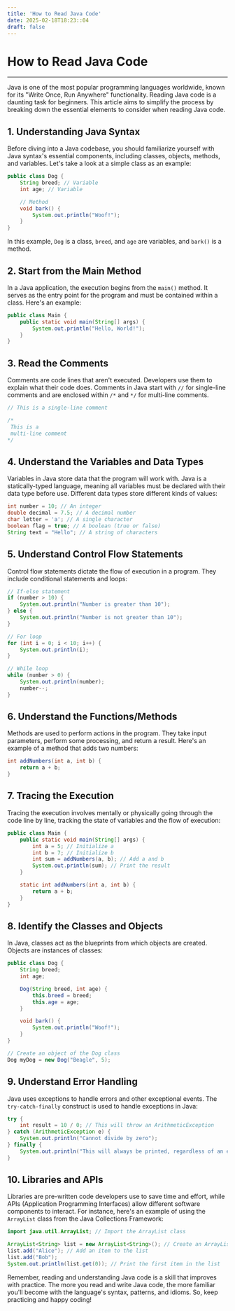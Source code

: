 ```yaml
---
title: 'How to Read Java Code'
date: 2025-02-18T18:23::04
draft: false
---
```


# How to Read Java Code

---

Java is one of the most popular programming languages worldwide, known for its "Write Once, Run Anywhere" functionality. Reading Java code is a daunting task for beginners. This article aims to simplify the process by breaking down the essential elements to consider when reading Java code.

## 1. Understanding Java Syntax

Before diving into a Java codebase, you should familiarize yourself with Java syntax's essential components, including classes, objects, methods, and variables. Let's take a look at a simple class as an example:

```java
public class Dog {
    String breed; // Variable
    int age; // Variable

    // Method
    void bark() {
        System.out.println("Woof!");
    }
}
```

In this example, `Dog` is a class, `breed`, and `age` are variables, and `bark()` is a method.

## 2. Start from the Main Method

In a Java application, the execution begins from the `main()` method. It serves as the entry point for the program and must be contained within a class. Here's an example:

```java
public class Main {
    public static void main(String[] args) {
        System.out.println("Hello, World!");
    }
}
```

## 3. Read the Comments

Comments are code lines that aren't executed. Developers use them to explain what their code does. Comments in Java start with `//` for single-line comments and are enclosed within `/*` and `*/` for multi-line comments.

```java
// This is a single-line comment

/*
 This is a
 multi-line comment
*/
```

## 4. Understand the Variables and Data Types

Variables in Java store data that the program will work with. Java is a statically-typed language, meaning all variables must be declared with their data type before use. Different data types store different kinds of values:

```java
int number = 10; // An integer
double decimal = 7.5; // A decimal number
char letter = 'a'; // A single character
boolean flag = true; // A boolean (true or false)
String text = "Hello"; // A string of characters
```

## 5. Understand Control Flow Statements

Control flow statements dictate the flow of execution in a program. They include conditional statements and loops:

```java
// If-else statement
if (number > 10) {
    System.out.println("Number is greater than 10");
} else {
    System.out.println("Number is not greater than 10");
}

// For loop
for (int i = 0; i < 10; i++) {
    System.out.println(i);
}

// While loop
while (number > 0) {
    System.out.println(number);
    number--;
}
```

## 6. Understand the Functions/Methods

Methods are used to perform actions in the program. They take input parameters, perform some processing, and return a result. Here's an example of a method that adds two numbers:

```java
int addNumbers(int a, int b) {
    return a + b;
}
```

## 7. Tracing the Execution

Tracing the execution involves mentally or physically going through the code line by line, tracking the state of variables and the flow of execution:

```java
public class Main {
    public static void main(String[] args) {
        int a = 5; // Initialize a
        int b = 7; // Initialize b
        int sum = addNumbers(a, b); // Add a and b
        System.out.println(sum); // Print the result
    }

    static int addNumbers(int a, int b) {
        return a + b;
    }
}
```

## 8. Identify the Classes and Objects

In Java, classes act as the blueprints from which objects are created. Objects are instances of classes:

```java
public class Dog {
    String breed;
    int age;

    Dog(String breed, int age) {
        this.breed = breed;
        this.age = age;
    }

    void bark() {
        System.out.println("Woof!");
    }
}

// Create an object of the Dog class
Dog myDog = new Dog("Beagle", 5);
```

## 9. Understand Error Handling

Java uses exceptions to handle errors and other exceptional events. The `try-catch-finally` construct is used to handle exceptions in Java:

```java
try {
    int result = 10 / 0; // This will throw an ArithmeticException
} catch (ArithmeticException e) {
    System.out.println("Cannot divide by zero");
} finally {
    System.out.println("This will always be printed, regardless of an exception");
}
```

## 10. Libraries and APIs

Libraries are pre-written code developers use to save time and effort, while APIs (Application Programming Interfaces) allow different software components to interact. For instance, here's an example of using the `ArrayList` class from the Java Collections Framework:

```java
import java.util.ArrayList; // Import the ArrayList class

ArrayList<String> list = new ArrayList<String>(); // Create an ArrayList object
list.add("Alice"); // Add an item to the list
list.add("Bob");
System.out.println(list.get(0)); // Print the first item in the list
```

Remember, reading and understanding Java code is a skill that improves with practice. The more you read and write Java code, the more familiar you'll become with the language's syntax, patterns, and idioms. So, keep practicing and happy coding!
